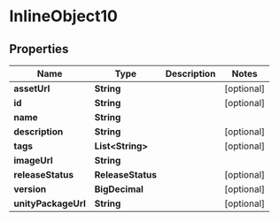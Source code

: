 

# InlineObject10


## Properties

Name | Type | Description | Notes
------------ | ------------- | ------------- | -------------
**assetUrl** | **String** |  |  [optional]
**id** | **String** |  |  [optional]
**name** | **String** |  | 
**description** | **String** |  |  [optional]
**tags** | **List&lt;String&gt;** |  |  [optional]
**imageUrl** | **String** |  | 
**releaseStatus** | **ReleaseStatus** |  |  [optional]
**version** | **BigDecimal** |  |  [optional]
**unityPackageUrl** | **String** |  |  [optional]



